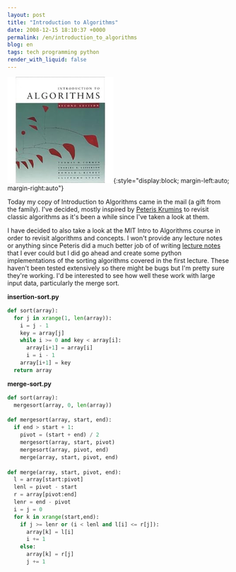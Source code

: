 ```yaml
---
layout: post
title: "Introduction to Algorithms"
date: 2008-12-15 18:10:37 +0000
permalink: /en/introduction_to_algorithms
blog: en
tags: tech programming python
render_with_liquid: false
---
```


![](/assets/images/2008-12-15-introduction_to_algorithms/intro_to_algorithms.jpg){:style="display:block; margin-left:auto; margin-right:auto"}

Today my copy of Introduction to Algorithms came in the mail (a gift from the
family). I've decided, mostly inspired by [Peteris
Krumins](http://www.catonmat.net/) to revisit classic algorithms as it's been a
while since I've taken a look at them.

I have decided to also take a look at the MIT Intro to Algorithms course in
order to revisit algorithms and concepts. I won't provide any lecture notes or
anything since Peteris did a much better job of of writing [lecture
notes](http://www.catonmat.net/blog/mit-introduction-to-algorithms-part-one/)
that I ever could but I did go ahead and create some python implementations of
the sorting algorithms covered in the first lecture. These haven't been tested
extensively so there might be bugs but I'm pretty sure they're working. I'd be
interested to see how well these work with large input data, particularly the
merge sort.

**insertion-sort.py**

```python
def sort(array):
  for j in xrange(1, len(array)):
    i = j - 1
    key = array[j]
    while i >= 0 and key < array[i]:
      array[i+1] = array[i]
      i = i - 1
    array[i+1] = key
  return array
```

**merge-sort.py**

```python
def sort(array):
  mergesort(array, 0, len(array))
 
def mergesort(array, start, end):
  if end > start + 1:
    pivot = (start + end) / 2
    mergesort(array, start, pivot)
    mergesort(array, pivot, end)
    merge(array, start, pivot, end)
 
def merge(array, start, pivot, end):
  l = array[start:pivot]
  lenl = pivot - start
  r = array[pivot:end]
  lenr = end - pivot
  i = j = 0
  for k in xrange(start,end):
    if j >= lenr or (i < lenl and l[i] <= r[j]):
      array[k] = l[i]
      i += 1
    else:
      array[k] = r[j]
      j += 1
```
